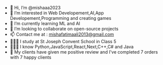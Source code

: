 - 👋 Hi, I’m @mishaaa2023
- 👀 I’m interested in Web Developement,AI,App Developement,Programming and creating games
- 🌱 I’m currently learning ML and AI
- 💞️ I’m looking to collaborate on open-source projects
- 📫 Contact me at : mishafatimaali2013@gmail.com
- 👨🏻‍🎓 I study at St Joseph Convent School in Class 5
- 👨🏻‍💻 I know Python,JavaScript,React,Next,C++,C# and Java
- 🏅 My clients have given me positive review and I've completed 7 orders with 7 happy clients

<!---
mishaaa2023/mishaaa2023 
is a ✨ special ✨ repository because its `README.md` (this file) appears on your GitHub profile.
You can click the Preview link to take a look at your changes.
--->
